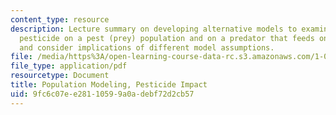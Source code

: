 ```yaml
---
content_type: resource
description: Lecture summary on developing alternative models to examine impacts of
  pesticide on a pest (prey) population and on a predator that feeds on the pest population
  and consider implications of different model assumptions.
file: /media/https%3A/open-learning-course-data-rc.s3.amazonaws.com/1-020-ecology-ii-engineering-for-sustainability-spring-2008/9fc6c07ee28110599a0adebf72d2cb57_lec4.pdf
file_type: application/pdf
resourcetype: Document
title: Population Modeling, Pesticide Impact
uid: 9fc6c07e-e281-1059-9a0a-debf72d2cb57
---
```

